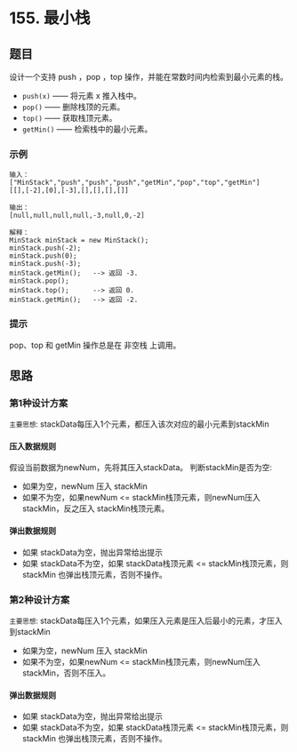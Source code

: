 # 155. 最小栈

## 题目
设计一个支持 push ，pop ，top 操作，并能在常数时间内检索到最小元素的栈。

* `push(x)` —— 将元素 x 推入栈中。
* `pop()` —— 删除栈顶的元素。
* `top()` —— 获取栈顶元素。
* `getMin()` —— 检索栈中的最小元素。


### 示例
```
输入：
["MinStack","push","push","push","getMin","pop","top","getMin"]
[[],[-2],[0],[-3],[],[],[],[]]

输出：
[null,null,null,null,-3,null,0,-2]

解释：
MinStack minStack = new MinStack();
minStack.push(-2);
minStack.push(0);
minStack.push(-3);
minStack.getMin();   --> 返回 -3.
minStack.pop();
minStack.top();      --> 返回 0.
minStack.getMin();   --> 返回 -2.
```

### 提示
pop、top 和 getMin 操作总是在 非空栈 上调用。


## 思路
### 第1种设计方案
`主要思想`: stackData每压入1个元素，都压入该次对应的最小元素到stackMin
#### 压入数据规则
假设当前数据为newNum，先将其压入stackData。
判断stackMin是否为空:
* 如果为空，newNum 压入 stackMin
* 如果不为空，如果newNum <= stackMin栈顶元素，则newNum压入stackMin，反之压入 stackMin栈顶元素。

#### 弹出数据规则
* 如果 stackData为空，抛出异常给出提示
* 如果 stackData不为空，如果 stackData栈顶元素 <= stackMin栈顶元素，则 stackMin 也弹出栈顶元素，否则不操作。

### 第2种设计方案

`主要思想`: stackData每压入1个元素，如果压入元素是压入后最小的元素，才压入到stackMin

* 如果为空，newNum 压入 stackMin
* 如果不为空，如果newNum <= stackMin栈顶元素，则newNum压入stackMin，否则不压入。

#### 弹出数据规则
* 如果 stackData为空，抛出异常给出提示
* 如果 stackData不为空，如果 stackData栈顶元素 <= stackMin栈顶元素，则 stackMin 也弹出栈顶元素，否则不操作。
